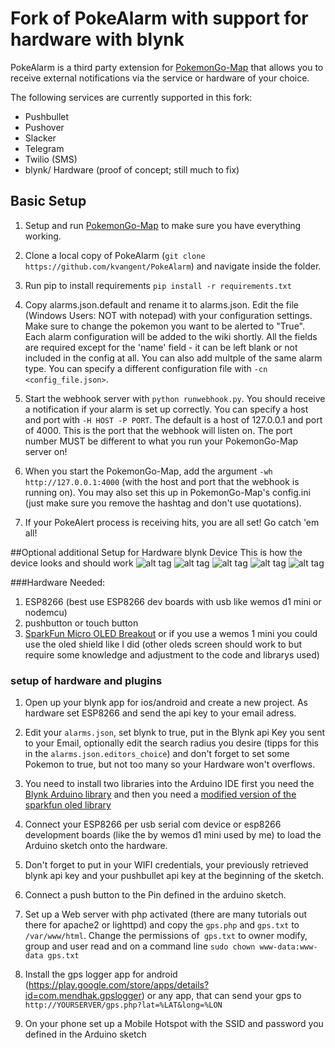 # Fork of PokeAlarm with support for hardware with blynk

PokeAlarm is a third party extension for [PokemonGo-Map](https://github.com/PokemonGoMap/PokemonGo-Map) that allows you to receive external notifications via the service or hardware of your choice.

The following services are currently supported in this fork:
* Pushbullet
* Pushover
* Slacker
* Telegram 
* Twilio (SMS)
* blynk/ Hardware (proof of concept; still much to fix)

## Basic Setup

1. Setup and run [PokemonGo-Map](https://github.com/PokemonGoMap/PokemonGo-Map) to make sure you have everything working.

2. Clone a local copy of PokeAlarm (`git clone https://github.com/kvangent/PokeAlarm`) and navigate inside the folder.

3. Run pip to install requirements `pip install -r requirements.txt`

4. Copy alarms.json.default and rename it to alarms.json. Edit the file (Windows Users: NOT with notepad) with your configuration settings. Make sure to change the pokemon you want to be alerted to "True". Each alarm configuration will be added to the wiki shortly. All the fields are required except for the 'name' field - it can be left blank or not included in the config at all. You can also add multple of the same alarm type.  You can specify a different configuration file with `-cn <config_file.json>`.

5. Start the webhook server with `python runwebhook.py`. You should receive a notification if your alarm is set up correctly. You can specify a host and port with `-H HOST -P PORT`. The default is a host of 127.0.0.1 and port of 4000. This is the port that the webhook will listen on. The port number MUST be different to what you run your PokemonGo-Map server on!

6. When you start the PokemonGo-Map, add the argument `-wh http://127.0.0.1:4000` (with the host and port that the webhook is running on). You may also set this up in PokemonGo-Map's config.ini (just make sure you remove the hashtag and don't use quotations). 

7. If your PokeAlert process is receiving hits, you are all set! Go catch 'em all!



##Optional additional Setup for Hardware blynk Device
This is how the device looks and should work
![alt tag](https://github.com/DavidM42/PokeAlarm/blynk_hardware_extras/docu/backside.JPG)
![alt tag](https://github.com/DavidM42/PokeAlarm/blynk_hardware_extras/docu/frontside_wait.JPG)
![alt tag](https://github.com/DavidM42/PokeAlarm/blynk_hardware_extras/docu/frontside_detected.JPG)
![alt tag](https://github.com/DavidM42/PokeAlarm/blynk_hardware_extras/docu/notification.png)
![alt tag](https://github.com/DavidM42/PokeAlarm/blynk_hardware_extras/docu/gmaps.png)

###Hardware Needed:
1. ESP8266 (best use ESP8266 dev boards with usb like wemos d1 mini or nodemcu)
2. pushbutton or touch button
3. [SparkFun Micro OLED Breakout](https://www.sparkfun.com/products/13003) or if you use a wemos 1 mini you could use the oled shield like I did
(other oleds screen should work to but require some knowledge and adjustment to the code and librarys used)

### setup of hardware and plugins

1. Open up your blynk app for ios/android and create a new project. As hardware set ESP8266 and send the api key to your email adress.

2. Edit your `alarms.json`, set blynk to true, put in the Blynk api Key you sent to your Email, optionally edit the search radius you desire (tipps for this in the `alarms.json.editors_choice`) and don't forget to set some Pokemon to true, but not too many so your Hardware won't overflows.

3. You need to install two libraries into the Arduino IDE first you need the [Blynk Arduino library](http://www.blynk.cc/getting-started/) and then you need a [modified version of the sparkfun oled library](https://github.com/EdwinRobotics/ER_Micro_OLED_Arduino_Library)

4. Connect your ESP8266 per usb serial com device or esp8266 development boards (like the by wemos d1 mini used by me) to load the Arduino sketch onto the hardware.
   
5. Don't forget to put in your WIFI credentials, your previously retrieved blynk api key and your pushbullet api key at the beginning of the sketch.

6. Connect a push button to the Pin defined in the arduino sketch.

7. Set up a Web server with php activated (there are many tutorials out there for apache2 or lighttpd) and copy the `gps.php` and `gps.txt` to `/var/www/html`. Change the permissions of` gps.txt` to owner modify, group and user read and on a command line `sudo chown www-data:www-data gps.txt`    

8. Install the gps logger app for android (https://play.google.com/store/apps/details?id=com.mendhak.gpslogger) or any app, that can send your gps to `http://YOURSERVER/gps.php?lat=%LAT&long=%LON`

9. On your phone set up a Mobile Hotspot with the SSID and password you defined in the Arduino sketch
